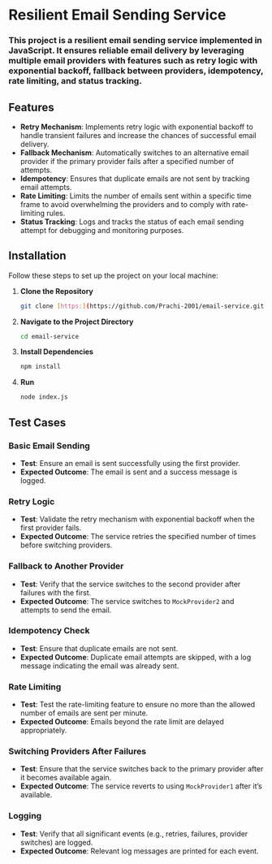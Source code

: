 # Resilient Email Sending Service

### This project is a resilient email sending service implemented in JavaScript. It ensures reliable email delivery by leveraging multiple email providers with features such as retry logic with exponential backoff, fallback between providers, idempotency, rate limiting, and status tracking.

## Features

- **Retry Mechanism**: Implements retry logic with exponential backoff to handle transient failures and increase the chances of successful email delivery.
- **Fallback Mechanism**: Automatically switches to an alternative email provider if the primary provider fails after a specified number of attempts.
- **Idempotency**: Ensures that duplicate emails are not sent by tracking email attempts.
- **Rate Limiting**: Limits the number of emails sent within a specific time frame to avoid overwhelming the providers and to comply with rate-limiting rules.
- **Status Tracking**: Logs and tracks the status of each email sending attempt for debugging and monitoring purposes.

## Installation

Follow these steps to set up the project on your local machine:

1. **Clone the Repository**
   ```bash
   git clone [https:](https://github.com/Prachi-2001/email-service.git)
2. **Navigate to the Project Directory**
   ```bash
   cd email-service
3. **Install Dependencies**
   ```bash
   npm install
4. **Run**
   ```bash
   node index.js

## Test Cases

### Basic Email Sending

- **Test**: Ensure an email is sent successfully using the first provider.
- **Expected Outcome**: The email is sent and a success message is logged.

### Retry Logic

- **Test**: Validate the retry mechanism with exponential backoff when the first provider fails.
- **Expected Outcome**: The service retries the specified number of times before switching providers.

### Fallback to Another Provider

- **Test**: Verify that the service switches to the second provider after failures with the first.
- **Expected Outcome**: The service switches to `MockProvider2` and attempts to send the email.

### Idempotency Check

- **Test**: Ensure that duplicate emails are not sent.
- **Expected Outcome**: Duplicate email attempts are skipped, with a log message indicating the email was already sent.

### Rate Limiting

- **Test**: Test the rate-limiting feature to ensure no more than the allowed number of emails are sent per minute.
- **Expected Outcome**: Emails beyond the rate limit are delayed appropriately.

### Switching Providers After Failures

- **Test**: Ensure that the service switches back to the primary provider after it becomes available again.
- **Expected Outcome**: The service reverts to using `MockProvider1` after it’s available.

### Logging

- **Test**: Verify that all significant events (e.g., retries, failures, provider switches) are logged.
- **Expected Outcome**: Relevant log messages are printed for each event.
